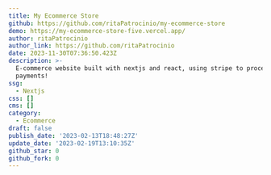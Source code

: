 ```yaml
---
title: My Ecommerce Store
github: https://github.com/ritaPatrocinio/my-ecommerce-store
demo: https://my-ecommerce-store-five.vercel.app/
author: ritaPatrocinio
author_link: https://github.com/ritaPatrocinio
date: 2023-11-30T07:36:50.423Z
description: >-
  E-commerce website built with nextjs and react, using stripe to process
  payments!
ssg:
  - Nextjs
css: []
cms: []
category:
  - Ecommerce
draft: false
publish_date: '2023-02-13T18:48:27Z'
update_date: '2023-02-19T13:10:35Z'
github_star: 0
github_fork: 0
---
```

